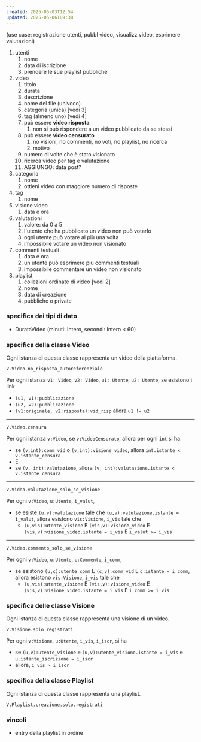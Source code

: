 ```yaml
---
created: 2025-05-03T12:54
updated: 2025-05-06T09:38
---
```

(use case: registrazione utenti, pubbl video, visualizz video, esprimere valutazioni)

1) utenti
	1) nome
	2) data di iscrizione
	3) prendere le sue playlist pubbliche
2) video
	1) titolo
	2) durata
	3) descrizione
	4) nome del file (univoco)
	5) categoria (unica) [vedi 3]
	6) tag (almeno uno) [vedi 4]
	7) può essere **video risposta**
		1) non si può rispondere a un video pubblicato da se stessi
	8) può essere **video censurato**
		1) no visioni, no commenti, no voti, no playlist, no ricerca
		2) motivo
	9) numero di volte che è stato visionato
	10) ricerca video per tag e valutazione
	11) AGGIUNGO: data post? 
3) categoria
	1) nome
	2) ottieni video con maggiore numero di risposte
4) tag
	1) nome
5) visione video
	1) data e ora
6) valutazioni
	1) valore: da 0 a 5
	2) l'utente che ha pubblicato un video non può votarlo
	3) ogni utente può votare al più una volta
	4) impossibile votare un video non visionato
7) commenti testuali
	1) data e ora
	2) un utente può esprimere più commenti testuali
	3) impossibile commentare un video non visionato
8) playlist
	1) collezioni ordinate di video [vedi 2]
	2) nome
	3) data di creazione
	4) pubbliche o private

### specifica dei tipi di dato
- DurataVideo (minuti: Intero, secondi: Intero < 60)

### specifica della classe Video
Ogni istanza di questa classe rappresenta un video della piattaforma.

`V.Video.no_risposta_autoreferenziale`

Per ogni istanza `v1: Video`, `v2: Video`, `u1: Utente`, `u2: Utente`, se esistono i link
- `(u1, v1):pubblicazione`
- `(u2, v2):pubblicazione`
- `(v1:originale, v2:risposta):vid_risp`
allora `u1 != u2`
-----
`V.Video.censura`

Per ogni istanza `v:Video`, se `v:VideoCensurato`, allora per ogni `int` si ha:
- se `(v,int):comm_vid` o `(v,int):visione_video`, allora `int.istante < v.istante_censura`
- E
- se `(v, int):valutazione`, allora `(v, int):valutazione.istante < v.istante_censura`

--- 
`V.Video.valutazione_solo_se_visione`

Per ogni `v:Video`, `u:Utente`, `i_valut`, 
- se esiste `(u,v):valutazione` tale che `(u,v):valutazione.istante = i_valut`, allora esistono `vis:Visione`, `i_vis` tale che
	- `(u,vis):utente_visione` E `(vis,v):visione_video` E `(vis,v):visione_video.istante = i_vis` E `i_valut >= i_vis`

--- 
`V.Video.commento_solo_se_visione`
 
Per ogni `v:Video`, `u:Utente`, `c:Commento`, `i_comm`, 
- se esistono `(u,c):utente_comm` E `(c,v):comm_vid` E `c.istante = i_comm`, allora esistono `vis:Visione`, `i_vis` tale che
	- `(u,vis):utente_visione` E `(vis,v):visione_video` E `(vis,v):visione_video.istante = i_vis` E `i_comm >= i_vis`

### specifica delle classe Visione
Ogni istanza di questa classe rappresenta una visione di un video.

`V.Visione.solo_registrati`

Per ogni `v:Visione`, `u:Utente`, `i_vis`, `i_iscr`, si ha
- se `(u,v):utente_visione` e `(u,v):utente_visione.istante = i_vis` e `u.istante_iscrizione = i_iscr`
- allora, `i_vis > i_iscr`

### specifica della classe Playlist
Ogni istanza di questa classe rappresenta una playlist.

`V.Playlist.creazione.solo.registrati`



### vincoli
- entry della playlist in ordine







